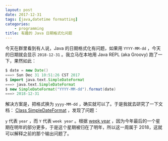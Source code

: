 ```yaml
---
layout: post
date: 2017-12-31
tags: [java,datetime formatting]
categories:
    - programming
title: 有趣的 Java 日期格式化问题
---
```


今天在群里看到有人说，Java 的日期格式化有问题，如果用 `YYYY-MM-dd` ，今天的日期就会显示 `2018-12-31` 。我立马在本地用 Java REPL (aka Groovy) 跑了一下，果然如此：

```groovy
$ date = new Date()
===> Sun Dec 31 10:51:26 CST 2017
$ import java.text.SimpleDateFormat
===> java.text.SimpleDateFormat
$ new SimpleDateFormat("YYYY-MM-dd").format(date)
===> 2018-12-31
```

解决方案是，把格式换为 `yyyy-MM-dd` ，确实就可以了。于是我就去研究了一下文档： [Class SimpleDateFormat](https://docs.oracle.com/javase/7/docs/api/java/text/SimpleDateFormat.html) ，发现了问题：

`y` 代表 `year` ，而 `Y` 代表 `week year` 。根据 [week year](https://docs.oracle.com/javase/7/docs/api/java/util/GregorianCalendar.html#week_year) ，因为今年最后的一个星期在明年的部分更多，于是这个星期被归在了明年，所以这一周属于 2018，这就可以解释之前的那个输出问题了。
